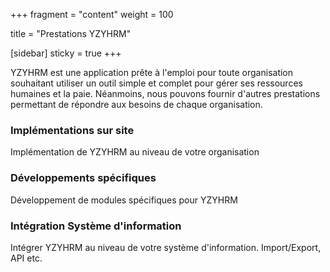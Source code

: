 +++
fragment = "content"
weight = 100

title = "Prestations YZYHRM"

[sidebar]
  sticky = true
+++

YZYHRM est une application prête à l'emploi pour toute organisation souhaitant utiliser un outil simple et complet pour gérer ses ressources humaines et la paie.
Néanmoins, nous pouvons fournir d'autres prestations permettant de répondre aux besoins de chaque organisation.

### Implémentations sur site

Implémentation de YZYHRM au niveau de votre organisation

### Développements spécifiques

Développement de modules spécifiques pour YZYHRM

### Intégration Système d'information

Intégrer YZYHRM au niveau de votre système d'information. Import/Export, API etc.